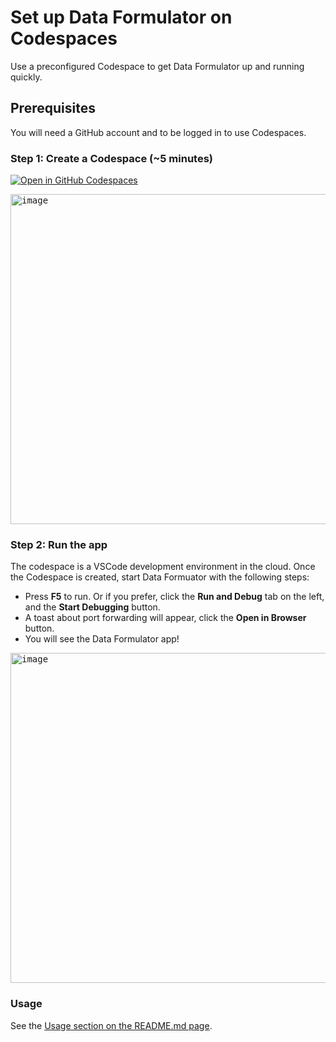 # Set up Data Formulator on Codespaces
Use a preconfigured Codespace to get Data Formulator up and running quickly.

## Prerequisites
You will need a GitHub account and to be logged in to use Codespaces.

### Step 1: Create a Codespace (~5 minutes)

[![Open in GitHub Codespaces](https://github.com/codespaces/badge.svg)](https://codespaces.new/microsoft/data-formulator?quickstart=1)

<kbd>
  <a target="target="_blank"" href="https://github.com/codespaces/badge.svg)](https://codespaces.new/microsoft/data-formulator?quickstart=1"><img width="528" alt="image" src="https://github.com/user-attachments/assets/868d104f-c6e8-4b17-9963-f0d3e9270ea6"></a>
</kbd>

### Step 2: Run the app
The codespace is a VSCode development environment in the cloud. Once the Codespace is created, start Data Formuator with the following steps:

* Press **F5** to run. Or if you prefer, click the **Run and Debug** tab on the left, and the **Start Debugging** button.
* A toast about port forwarding will appear, click the **Open in Browser** button.
* You will see the Data Formulator app!

<kbd>
  <img width="528" alt="image" src="https://github.com/user-attachments/assets/e62bebda-8daf-4587-94d4-fede48de382b">
</kbd>


### Usage
See the [Usage section on the README.md page](README.md#usage).
